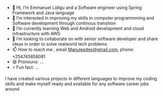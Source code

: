 - 👋 Hi, I’m Emmanuel Lidigu and a Software engineer using Spring Framework and Java language
- 👀 I’m interested in improving my skills in computer programmming and Software development through continous transition
- 🌱 I’m currently learning Web and Android development and cloud infrastructure with AWS
- 💞️ I’m looking to collaborate on with senior software developer and share ideas in order to solve realworld tech problems
- 📫 How to reach me , email Manuleedes@gmail.com, phone: +254745858081
- 😄 Pronouns: ...
- ⚡ Fun fact: ...

I have created various projects in different languages to improve my coding skills and make myself ready and available for any software career jobs around
